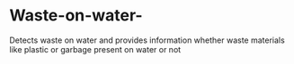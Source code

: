 # Waste-on-water-
Detects waste on water and provides information whether waste materials like plastic or garbage present on water or not  
